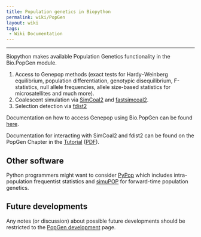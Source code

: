 ```yaml
---
title: Population genetics in Biopython
permalink: wiki/PopGen
layout: wiki
tags:
 - Wiki Documentation
---
```


--------------------------------

Biopython makes available Population Genetics functionality in the
Bio.PopGen module.

1.  Access to Genepop methods (exact tests for Hardy–Weinberg
    equilibrium, population differentiation, genotypic disequilibrium,
    F-statistics, null allele frequencies, allele size-based statistics
    for microsatellites and much more).
2.  Coalescent simulation via
    [SimCoal2](http://cmpg.unibe.ch/software/simcoal2/) and
    [fastsimcoal2](http://cmpg.unibe.ch/software/fastsimcoal2/).
3.  Selection detection via
    [fdist2](http://www.maths.bris.ac.uk/~mamab/)

Documentation on how to access Genepop using Bio.PopGen can be found
[here](PopGen_Genepop "wikilink").

Documentation for interacting with SimCoal2 and fdist2 can be found on
the PopGen Chapter in the
[Tutorial](http://biopython.org/DIST/docs/tutorial/Tutorial.html)
([PDF](http://biopython.org/DIST/docs/tutorial/Tutorial.pdf)).

Other software
--------------

Python programmers might want to consider [PyPop](http://pypop.org)
which includes intra-population frequentist statistics and
[simuPOP](http://simupop.sourceforge.net/) for forward-time population
genetics.

Future developments
-------------------

Any notes (or discussion) about possible future developments should be
restricted to the [PopGen development](PopGen_dev "wikilink") page.
